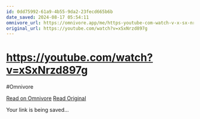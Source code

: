 ```yaml
---
id: 0dd75992-61a9-4b55-9da2-23fecd665b6b
date_saved: 2024-08-17 05:54:11
omnivore_url: https://omnivore.app/me/https-youtube-com-watch-v-x-sx-nrzd-897-g-1915cf8246e
original_url: https://youtube.com/watch?v=xSxNrzd897g
---
```


# https://youtube.com/watch?v=xSxNrzd897g
#Omnivore
 
[Read on Omnivore](https://omnivore.app/me/https-youtube-com-watch-v-x-sx-nrzd-897-g-1915cf8246e)
[Read Original](https://youtube.com/watch?v=xSxNrzd897g)
 
Your link is being saved...